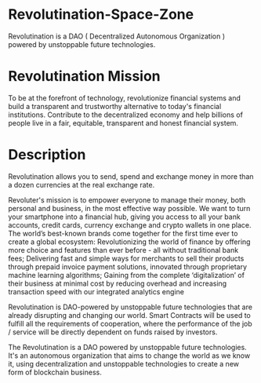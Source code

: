 # Revolutination-Space-Zone

Revolutination is a DAO ( Decentralized Autonomous Organization ) powered by unstoppable future technologies.

# Revolutination Mission

To be at the forefront of technology, revolutionize financial systems and build a transparent and trustworthy alternative to today's financial institutions. Contribute to the decentralized economy and help billions of people live in a fair, equitable, transparent and honest financial system.

# Description

Revolutination allows you to send, spend and exchange money in more than a dozen currencies at the real exchange rate.

Revoluter's mission is to empower everyone to manage their money, both personal and business, in the most effective way possible. We want to turn your smartphone into a financial hub, giving you access to all your bank accounts, credit cards, currency exchange and crypto wallets in one place. The world’s best-known brands come together for the first time ever to create a global ecosystem: Revolutionizing the world of finance by offering more choice and features than ever before - all without traditional bank fees; Delivering fast and simple ways for merchants to sell their products through prepaid invoice payment solutions, innovated through proprietary machine learning algorithms; Gaining from the complete ‘digitalization’ of their business at minimal cost by reducing overhead and increasing transaction speed with our integrated analytics engine


Revolutination is DAO-powered by unstoppable future technologies that are already disrupting and changing our world. Smart Contracts will be used to fulfill all the requirements of cooperation, where the performance of the job / service will be directly dependent on funds raised by investors.

The Revolutination is a DAO powered by unstoppable future technologies. It's an autonomous organization that aims to change the world as we know it, using decentralization and unstoppable technologies to create a new form of blockchain business.
